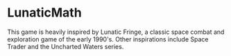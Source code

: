 # LunaticMath
This game is heavily inspired by Lunatic Fringe, a classic space combat and exploration game of the early 1990's. Other inspirations include Space Trader and the Uncharted Waters series.
